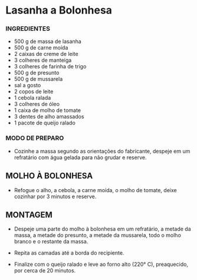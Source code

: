 # Lasanha a Bolonhesa #

### INGREDIENTES ###
 - 500 g de massa de lasanha
 - 500 g de carne moída
 - 2 caixas de creme de leite
 - 3 colheres de manteiga
 - 3 colheres de farinha de trigo
 - 500 g de presunto
 - 500 g de mussarela
 - sal a gosto
 - 2 copos de leite
 - 1 cebola ralada
 - 3 colheres de óleo
 - 1 caixa de molho de tomate
 - 3 dentes de alho amassados
 - 1 pacote de queijo ralado


### MODO DE PREPARO ###

 - Cozinhe a massa segundo as orientações do fabricante, despeje em um refratário com água gelada para não grudar e reserve.

## MOLHO À BOLONHESA ##
 - Refogue o alho, a cebola, a carne moída, o molho de tomate, deixe cozinhar por 3 minutos e reserve.


## MONTAGEM ##
 - Despeje uma parte do molho à bolonhesa em um refratário, a metade da massa, a metade do presunto, a metade da mussarela, todo o molho branco e o restante da massa.

 - Repita as camadas até a borda do recipiente.

 - Finalize com o queijo ralado e leve ao forno alto (220° C), preaquecido, por cerca de 20 minutos.
